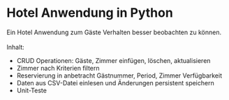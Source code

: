 # Hotel Anwendung in Python
Ein Hotel Anwendung zum Gäste Verhalten besser beobachten zu können. <br/><br/>
Inhalt:  
* CRUD Operationen: Gäste, Zimmer einfügen, löschen, aktualisieren
* Zimmer nach Kriterien filtern
* Reservierung in anbetracht Gästnummer, Period, Zimmer Verfügbarkeit
* Daten aus CSV-Datei einlesen und Änderungen persistent speichern
* Unit-Teste
